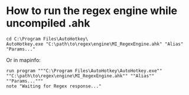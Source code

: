 # How to run the regex engine while uncompiled .ahk

```
cd C:\Program Files\AutoHotkey\
AutoHotkey.exe "C:\path\to\regex\engine\MI_RegexEngine.ahk" "Alias" "Params..."
```

Or in mapinfo:

```
run program """C:\Program Files\AutoHotkey\AutoHotkey.exe"" ""C:\path\to\regex\engine\MI_RegexEngine.ahk"" ""Alias"" ""Params..."""
note "Waiting for Regex response..."
```
